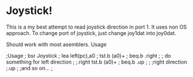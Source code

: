 # Joystick!

This is a my best attempt to read joystick direction in port 1. It uses non OS approach. To change
port of joystick, just change joy1dat into joy0dat.

Should work with most asemblers. Usage 

;Usage
;		bsr	Joystick
;		lea	left(pc),a0
;		tst.b	(a0)+
;		beq.b	.right
;
;		do something for left direction
;
;.right		tst.b	(a0)+
;		beq.b	.up
;
;		;right direction
;.up
;		;and so on...
;
